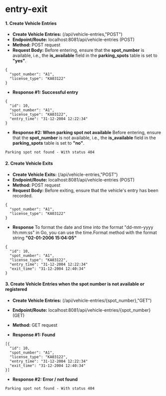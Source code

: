 # entry-exit


#### **1. Create Vehicle Entries**
* **Create Vehicle Entries:** (/api/vehicle-entries,"POST")
* **Endpoint/Route:** localhost:8081/api/vehicle-entries (POST)
* **Method:** POST request
* **Request Body:**
Before entering, ensure that the **spot_number** is available, i.e., the **is_available** field in the **parking_spots** table is set to **"yes"**.
```
{
  "spot_number": "A1",
  "license_type": "KA03122"
}
```
* **Response #1: Successful entry**
```
{
  "id": 10,
  "spot_number": "A1",
  "license_type": "KA03122",
  "entry_time": "31-12-2004 12:22:34"
}
```
* **Response #2: When parking spot not available**
Before entering, ensure that the **spot_number** is not available, i.e., the **is_available** field in the **parking_spots** table is set to **"no"**.
```
Parking spot not found - With status 404
```


#### **2. Create Vehicle Exits**
* **Create Vehicle Exits:** (/api/vehicle-entries,"POST")
* **Endpoint/Route:** localhost:8081/api/vehicle-entries (POST)
* **Method:** POST request
* **Request Body:**
Before exiting, ensure that the vehicle's entry has been recorded.
```
{
  "spot_number": "A1",
  "license_type": "KA03122"
}
```
* **Response**
To format the date and time into the format "dd-mm-yyyy hh:mm:ss" in Go, you can use the time.Format method with the
format string **"02-01-2006 15:04:05"**
```
{
  "id": 10,
  "spot_number": "A1",
  "license_type": "KA03122",
  "entry_time": "31-12-2004 12:22:34"
  "exit_time": "31-12-2004 12:40:34"
}
```


#### **3. Create Vehicle Entries when the spot number is not available or registered**
* **Create Vehicle Entries:** (/api/vehicle-entries/{spot_number},"GET")
* **Endpoint/Route:** localhost:8081/api/vehicle-entries/{spot_number} (GET)
* **Method:** GET request

* **Response #1: Found**
```
[{
  "id": 10,
  "spot_number": "A1",
  "license_type": "KA03122",
  "entry_time": "31-12-2004 12:22:34"
  "exit_time": "31-12-2004 12:40:34"
}]
```

* **Response #2: Error / not found**
```
Parking spot not found - With status 404
```